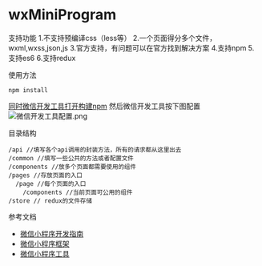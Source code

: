 # wxMiniProgram
支持功能
1.不支持预编译css（less等）
2.一个页面得分多个文件，wxml,wxss,json,js
3.官方支持，有问题可以在官方找到解决方案
4.支持npm
5.支持es6
6.支持redux


使用方法
```
npm install
```
[同时微信开发工具打开构建npm](https://developers.weixin.qq.com/miniprogram/dev/devtools/npm.html)
然后微信开发工具按下图配置
![微信开发工具配置.png](https://upload-images.jianshu.io/upload_images/3105621-ac889498458ba256.png?imageMogr2/auto-orient/strip%7CimageView2/2/w/1240)


目录结构
```
/api //填写各个api调用的封装方法，所有的请求都从这里出去
/common //填写一些公共的方法或者配置文件
/components //放多个页面都需要使用的组件
/pages //存放页面的入口
  /page //每个页面的入口
    /components //当前页面可公用的组件
/store // redux的文件存储
```
参考文档
- [微信小程序开发指南](https://developers.weixin.qq.com/miniprogram/dev/)
- [微信小程序框架](https://developers.weixin.qq.com/miniprogram/dev/reference/configuration/app.html)
- [微信小程序工具](https://developers.weixin.qq.com/miniprogram/dev/devtools/devtools.html)